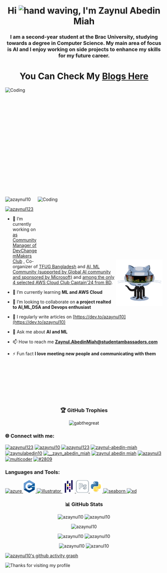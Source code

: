 <h1 align="center">Hi <img alt="hand waving" width="40" src="https://user-images.githubusercontent.com/87297355/155946069-15aa5c06-ddfe-4d02-96fa-ea9b3eb5ed1c.gif">, I'm Zaynul Abedin Miah</h2>
<h3 align="center">I am a second-year student at the Brac University, studying towards a degree in Computer Science. My main area of focus is AI and I enjoy working on side projects to enhance my skills for my future career.</h3>

<h1 align="center">You Can Check My <a href="https://dev.to/azaynul10">Blogs Here</a></h1>

<p>
<img align="right" alt="Coding" width="510" height="350" src="https://media.tenor.com/Aw2-4sShkCUAAAAd/coding.gif">
</p>

<img align="right" alt="Coding" width="400" height="200" src="http://readme-typing-svg.herokuapp.com?font=Fira+Code&pause=1000&width=435&lines=Welcome+to+my+GitHub+world!+%F0%9F%8C%90%F0%9F%92%BB;I+am+an+AI+and+ML+enthusiast++;give+some+stars+%F0%9F%8C%9F;fork+your+favorites+%F0%9F%8D%B4;even+send+a+pull+request+%F0%9F%A4%9D">
<img align="right" width="150" height="150" src="https://raw.githubusercontent.com/azaynul10/azaynul10/master/daftpunktocat-thomas.gif"></a>

<p align="left"> 
  <img src="https://komarev.com/ghpvc/?username=azaynul10&label=Profile%20views&color=0e75b6&style=flat" alt="azaynul10" /> 
</p>

<p align="left"> <a href="https://twitter.com/azaynul123" target="blank"><img src="https://img.shields.io/twitter/follow/azaynul123?logo=twitter&style=for-the-badge" alt="azaynul123" /></a> </p>

- 🔭 I’m currently working on [as Community Manager of DevChangemMakers Club](https://www.linkedin.com/company/91442132/admin/feed/posts/) , Co-organizer of [TFUG Bangladesh](https://www.meetup.com/tensorflow-user-group-bd/) and [AI, ML Community (supported by Global AI community and sponsored by Microsoft)](https://www.meetup.com/the-ai-ml-community/) and [among the only 4 selected AWS Cloud Club Captain'24 from BD](https://www.meetup.com/aws-cloud-club-brac-university).

- 🌱 I’m currently learning **ML and AWS Cloud**

- 👯 I’m looking to collaborate on **a project realted to AI,ML,DSA and Devops enthusiast**

- 📝 I regularly write articles on [https://dev.to/azaynul10](https://dev.to/azaynul10)

- 💬 Ask me about **AI and ML**

- 📫 How to reach me **Zaynul.AbedinMiah@studentambassadors.com**

- ⚡ Fun fact **I love meeting new people and communicating with them**

<div>&nbsp</div><div>&nbsp</div><div>&nbsp</div><div>&nbsp</div><div>&nbsp</div><div>&nbsp</div><div>&nbsp</div>

<h3 align="center">🏆 GitHub Trophies</h3>
<p align="center">
<img src="https://github-profile-trophy.vercel.app/?username=azaynul10&theme=radical&no-frame=false&no-bg=true&margin-w=4" alt="gabthegreat" />
</p>

<!-- BLOG-POST-LIST:START -->
<!-- BLOG-POST-LIST:END -->

<h3 align="left">🌐 Connect with me:</h3>
<p align="left">
<a href="https://codepen.io/azaynul123" target="blank"><img align="center" src="https://raw.githubusercontent.com/rahuldkjain/github-profile-readme-generator/master/src/images/icons/Social/codepen.svg" alt="azaynul123" height="30" width="40" /></a>
<a href="https://dev.to/azaynul10" target="blank"><img align="center" src="https://raw.githubusercontent.com/rahuldkjain/github-profile-readme-generator/master/src/images/icons/Social/devto.svg" alt="azaynul10" height="30" width="40" /></a>
<a href="https://twitter.com/azaynul123" target="blank"><img align="center" src="https://raw.githubusercontent.com/rahuldkjain/github-profile-readme-generator/master/src/images/icons/Social/twitter.svg" alt="azaynul123" height="30" width="40" /></a>
<a href="https://linkedin.com/in/zaynul-abedin-miah" target="blank"><img align="center" src="https://raw.githubusercontent.com/rahuldkjain/github-profile-readme-generator/master/src/images/icons/Social/linked-in-alt.svg" alt="zaynul-abedin-miah" height="30" width="40" /></a>
<a href="https://fb.com/zaynulabedin11" target="blank"><img align="center" src="https://raw.githubusercontent.com/rahuldkjain/github-profile-readme-generator/master/src/images/icons/Social/facebook.svg" alt="zaynulabedin10" height="30" width="40" /></a>
<a href="https://instagram.com/__zayn_abedin_miah" target="blank"><img align="center" src="https://raw.githubusercontent.com/rahuldkjain/github-profile-readme-generator/master/src/images/icons/Social/instagram.svg" alt="__zayn_abedin_miah" height="30" width="40" /></a>
<a href="https://www.youtube.com/c/zaynul abedin miah" target="blank"><img align="center" src="https://raw.githubusercontent.com/rahuldkjain/github-profile-readme-generator/master/src/images/icons/Social/youtube.svg" alt="zaynul abedin miah" height="30" width="40" /></a>
<a href="https://www.hackerrank.com/azaynul3" target="blank"><img align="center" src="https://raw.githubusercontent.com/rahuldkjain/github-profile-readme-generator/master/src/images/icons/Social/hackerrank.svg" alt="azaynul3" height="30" width="40" /></a>
<a href="https://codeforces.com/profile/multicoder" target="blank"><img align="center" src="https://raw.githubusercontent.com/rahuldkjain/github-profile-readme-generator/master/src/images/icons/Social/codeforces.svg" alt="multicoder" height="30" width="40" /></a>
<a href="https://discord.gg/#2809" target="blank"><img align="center" src="https://raw.githubusercontent.com/rahuldkjain/github-profile-readme-generator/master/src/images/icons/Social/discord.svg" alt="#2809" height="30" width="40" /></a>
</p>

<h3 align="left">Languages and Tools:</h3>
<p align="left"> <a href="https://azure.microsoft.com/en-in/" target="_blank" rel="noreferrer"> <img src="https://www.vectorlogo.zone/logos/microsoft_azure/microsoft_azure-icon.svg" alt="azure" width="40" height="40"/> </a> <a href="https://www.w3schools.com/cpp/" target="_blank" rel="noreferrer"> <img src="https://raw.githubusercontent.com/devicons/devicon/master/icons/cplusplus/cplusplus-original.svg" alt="cplusplus" width="40" height="40"/> </a> <a href="https://www.adobe.com/in/products/illustrator.html" target="_blank" rel="noreferrer"> <img src="https://www.vectorlogo.zone/logos/adobe_illustrator/adobe_illustrator-icon.svg" alt="illustrator" width="40" height="40"/> </a> <a href="https://pandas.pydata.org/" target="_blank" rel="noreferrer"> <img src="https://raw.githubusercontent.com/devicons/devicon/2ae2a900d2f041da66e950e4d48052658d850630/icons/pandas/pandas-original.svg" alt="pandas" width="40" height="40"/> </a> <a href="https://www.photoshop.com/en" target="_blank" rel="noreferrer"> <img src="https://raw.githubusercontent.com/devicons/devicon/master/icons/photoshop/photoshop-line.svg" alt="photoshop" width="40" height="40"/> </a> <a href="https://www.python.org" target="_blank" rel="noreferrer"> <img src="https://raw.githubusercontent.com/devicons/devicon/master/icons/python/python-original.svg" alt="python" width="40" height="40"/> </a> <a href="https://seaborn.pydata.org/" target="_blank" rel="noreferrer"> <img src="https://seaborn.pydata.org/_images/logo-mark-lightbg.svg" alt="seaborn" width="40" height="40"/> </a> <a href="https://www.adobe.com/products/xd.html" target="_blank" rel="noreferrer"> <img src="https://cdn.worldvectorlogo.com/logos/adobe-xd.svg" alt="xd" width="40" height="40"/> </a> </p>

<h3 align="center">📊 GitHub Stats</h3>

<p align="center">
<img width="400" src="https://github-readme-stats.vercel.app/api?username=azaynul10&theme=transparent&show_icons=true" alt="azaynul10" />
<img width="425" src="https://github-readme-streak-stats.herokuapp.com?user=azaynul10&theme=tokyonight&hide_border=true" alt="azaynul10" />
</p>


<p align="center">
<img src="http://github-profile-summary-cards.vercel.app/api/cards/profile-details?username=azaynul10&theme=tokyonight" alt="azaynul10" />
</p>

<p align="center">
<img src="http://github-profile-summary-cards.vercel.app/api/cards/repos-per-language?username=azaynul10&theme=tokyonight" alt="azaynul10" />
<img src="http://github-profile-summary-cards.vercel.app/api/cards/most-commit-language?username=azaynul10&theme=tokyonight" alt="azaynul10" />
</p>

<p align="center">
<img src="http://github-profile-summary-cards.vercel.app/api/cards/stats?username=azaynul10&theme=tokyonight" alt="azaynul10" />
<img src="http://github-profile-summary-cards.vercel.app/api/cards/productive-time?username=azaynul10&theme=tokyonight&utcOffset=8" alt="azanul10" />
</p>


[![azaynul10's github activity graph](https://github-readme-activity-graph.vercel.app/graph?username=azaynul10&theme=tokyo-night&hide_border=true)](https://github.com/azaynul10/github-readme-activity-graph)

<!-- ## <img src="https://media.giphy.com/media/vybWlRniCXzZC/giphy.gif" width="30">&nbsp;Now Playing 
[![spotify-github-profile](https://spotify-github-profile.vercel.app/api/view?uid=31qvjsvrsasz3ywlhwvbuqpnjzvy&cover_image=true&theme=default&bar_color_cover=true&)](https://spotify-github-profile.vercel.app/api/view?uid=31qvjsvrsasz3ywlhwvbuqpnjzvy&redirect=true)
<img align="right" src="https://spotify-recently-played-readme.vercel.app/api?user=31qvjsvrsasz3ywlhwvbuqpnjzvy" height="450" width="500" alt="gabthegreat"/> -->

<img height="120" alt="Thanks for visiting my profile" width="100%" src="https://github.com/dibyendu415/dibyendu415/blob/master/marquee.svg" />
